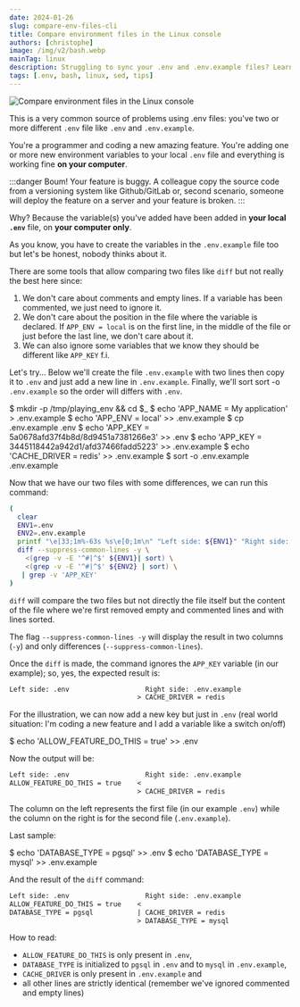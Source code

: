 ```yaml
---
date: 2024-01-26
slug: compare-env-files-cli
title: Compare environment files in the Linux console
authors: [christophe]
image: /img/v2/bash.webp
mainTag: linux
description: Struggling to sync your .env and .env.example files? Learn a powerful Linux CLI command using diff, grep, and sort to accurately compare environment variables and skip comments.
tags: [.env, bash, linux, sed, tips]
---
```

![Compare environment files in the Linux console](/img/v2/bash.webp)

This is a very common source of problems using .env files: you've two or more different `.env` file like `.env` and `.env.example`.

You're a programmer and coding a new amazing feature. You're adding one or more new environment variables to your local `.env` file and everything is working fine **on your computer**.

:::danger Boum! Your feature is buggy.
A colleague copy the source code from a versioning system like Github/GitLab or, second scenario, someone will deploy the feature on a server and your feature is broken.
:::

Why? Because the variable(s) you've added have been added in **your local `.env`** file, on **your computer only**.

As you know, you have to create the variables in the `.env.example` file too but let's be honest, nobody thinks about it.

<!-- truncate -->

There are some tools that allow comparing two files like `diff` but not really the best here since:

1. We don't care about comments and empty lines. If a variable has been commented, we just need to ignore it.
2. We don't care about the position in the file where the variable is declared. If `APP_ENV = local` is on the first line, in the middle of the file or just before the last line, we don't care about it.
3. We can also ignore some variables that we know they should be different like `APP_KEY` f.i.

Let's try... Below we'll create the file `.env.example` with two lines then copy it to `.env` and just add a new line in `.env.example`. Finally, we'll sort  sort -o `.env.example` so the order will differs with `.env`.

<Terminal>
$ mkdir -p /tmp/playing_env && cd $_
$ echo 'APP_NAME = My application' > .env.example
$ echo 'APP_ENV = local' >> .env.example
$ cp .env.example .env
$ echo 'APP_KEY = 5a0678afd37f4b8d/8d9451a7381266e3' >> .env
$ echo 'APP_KEY = 3445118442a942d1/afd37466fadd5223' >> .env.example
$ echo 'CACHE_DRIVER = redis' >> .env.example
$ sort -o .env.example .env.example
</Terminal>

Now that we have our two files with some differences, we can run this command:

```bash
(
  clear
  ENV1=.env
  ENV2=.env.example
  printf "\e[33;1m%-63s %s\e[0;1m\n" "Left side: ${ENV1}" "Right side: ${ENV2}"
  diff --suppress-common-lines -y \
    <(grep -v -E '^#|^$' ${ENV1}| sort) \
    <(grep -v -E '^#|^$' ${ENV2} | sort) \
   | grep -v 'APP_KEY'
)
```

`diff` will compare the two files but not directly the file itself but the content of the file where we're first removed empty and commented lines and with lines sorted.

The flag `--suppress-common-lines -y` will display the result in two columns (`-y`) and only differences (`--suppress-common-lines`).

Once the `diff` is made, the command ignores the `APP_KEY` variable (in our example); so, yes, the expected result is:

```diff
Left side: .env                   Right side: .env.example
                                > CACHE_DRIVER = redis
```

For the illustration, we can now add a new key but just in `.env` (real world situation: I'm coding a new feature and I add a variable like a switch on/off)

<Terminal>
$ echo 'ALLOW_FEATURE_DO_THIS = true' >> .env
</Terminal>

Now the output will be:

```diff
Left side: .env                   Right side: .env.example
ALLOW_FEATURE_DO_THIS = true    <
                                > CACHE_DRIVER = redis
```

The column on the left represents the first file (in our example `.env`) while the column on the right is for the second file (`.env.example`).

Last sample:

<Terminal>
$ echo 'DATABASE_TYPE = pgsql' >> .env
$ echo 'DATABASE_TYPE = mysql' >> .env.example
</Terminal>

And the result of the `diff` command:

```diff
Left side: .env                   Right side: .env.example
ALLOW_FEATURE_DO_THIS = true    <
DATABASE_TYPE = pgsql           | CACHE_DRIVER = redis
                                > DATABASE_TYPE = mysql
```

How to read:

* `ALLOW_FEATURE_DO_THIS` is only present in `.env`,
* `DATABASE_TYPE` is initialized to `pgsql` in `.env` and to `mysql` in `.env.example`,
* `CACHE_DRIVER` is only present in `.env.example` and
* all other lines are strictly identical (remember we've ignored commented and empty lines)

